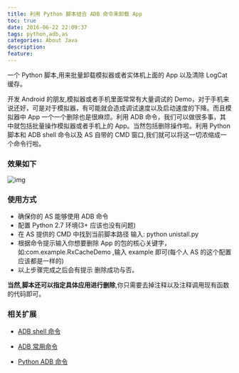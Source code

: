 ```yaml
---
title: 利用 Python 脚本结合 ADB 命令来卸载 App 
toc: true
date: 2016-06-22 22:09:37
tags: python,adb,as
categories: About Java
description:
feature:
---
```


一个 Python 脚本,用来批量卸载模拟器或者实体机上面的 App 以及清除 LogCat 缓存。

<!--more-->

开发 Android 的朋友,模拟器或者手机里面常常有大量调试的 Demo，对于手机来说还好，可是对于模拟器，有可能就会造成调试速度以及启动速度的下降。而且模拟器中 App 一个一个删除也是很麻烦。利用 ADB 命令，我们可以做很多事，其中就包括批量操作模拟器或者手机上的 App。当然包括删除操作啦。利用 Python 脚本和 ADB shell 命令以及 AS 自带的 CMD 窗口,我们就可以将这一切浓缩成一个命令行啦。

### 效果如下

![img](http://7xrl8j.com1.z0.glb.clouddn.com/Use.gif)

### 使用方式

- 确保你的 AS 能够使用 ADB 命令
- 配置 Python 2.7 环境(3+ 应该也没有问题)
- 在 AS 提供的 CMD 中找到当前脚本路径 输入: python unistall.py
- 根据命令提示输入你想要删除 App 的包的核心关键字，如:com.example.RxCacheDemo ,输入 example 即可(每个人 AS 的这个配置应该都是一样的)
- 以上步骤完成之后会有提示 删除成功与否。

**当然,脚本还可以指定具体应用进行删除**,你只需要去掉注释以及注释调用现有函数的代码即可。

### 相关扩展

- [ADB shell 命令](http://imsardine.simplbug.com/note/android/adb/commands/pm.html)

- [ADB 常用命令](https://segmentfault.com/a/1190000000426049)

- [Python ADB 命令](http://www.cnblogs.com/HQMIS/archive/2013/02/03/2890892.html)

  ​